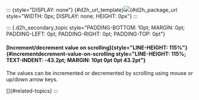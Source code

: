 ::: {style="DISPLAY: none"}
[](ms-xhelp:///?Id=d2h_url_template){#d2h_url_template}![](!package_url!){#d2h_package_url style="WIDTH: 0px; DISPLAY: none; HEIGHT: 0px"}
:::

::: {.d2h_secondary_topic style="PADDING-BOTTOM: 10pt; MARGIN: 0pt; PADDING-LEFT: 0pt; PADDING-RIGHT: 0pt; PADDING-TOP: 0pt"}
#### [Increment/decrement value on scrolling]{style="LINE-HEIGHT: 115%"} {#incrementdecrement-value-on-scrolling style="LINE-HEIGHT: 115%; TEXT-INDENT: -43.2pt; MARGIN: 10pt 0pt 0pt 43.2pt"}

The values can be incremented or decremented by scrolling using mouse or up/down arrow keys.

[]{#related-topics}
:::
